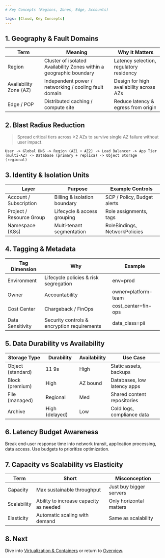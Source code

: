 ```yaml
---
# Key Concepts (Regions, Zones, Edge, Accounts)

tags: [Cloud, Key Concepts]
---
```


## 1. Geography & Fault Domains
| Term | Meaning | Why It Matters |
|------|--------|----------------|
| Region | Cluster of isolated Availability Zones within a geographic boundary | Latency selection, regulatory residency |
| Availability Zone (AZ) | Independent power / networking / cooling fault domain | Design for high availability across AZs |
| Edge / POP | Distributed caching / compute site | Reduce latency & egress from origin |

## 2. Blast Radius Reduction
> Spread critical tiers across ≥2 AZs to survive single AZ failure without user impact.

```
User -> Global DNS -> Region (AZ1 + AZ2) -> Load Balancer -> App Tier (multi‑AZ) -> Database (primary + replica) -> Object Storage (regional)
```

## 3. Identity & Isolation Units
| Layer | Purpose | Example Controls |
|-------|---------|------------------|
| Account / Subscription | Billing & isolation boundary | SCP / Policy, Budget alerts |
| Project / Resource Group | Lifecycle & access grouping | Role assignments, tags |
| Namespace (K8s) | Multi‑tenant segmentation | RoleBindings, NetworkPolicies |

## 4. Tagging & Metadata
| Tag Dimension | Why | Example |
|---------------|-----|--------|
| Environment | Lifecycle policies & risk segregation | env=prod | 
| Owner | Accountability | owner=platform-team |
| Cost Center | Chargeback / FinOps | cost_center=fin-ops |
| Data Sensitivity | Security controls & encryption requirements | data_class=pii |

## 5. Data Durability vs Availability
| Storage Type | Durability | Availability | Use Case |
|-------------|-----------|-------------|----------|
| Object (standard) | 11 9s | High | Static assets, backups |
| Block (premium) | High | AZ bound | Databases, low latency apps |
| File (managed) | Regional | Med | Shared content repositories |
| Archive | High (delayed) | Low | Cold logs, compliance data |

## 6. Latency Budget Awareness
Break end‑user response time into network transit, application processing, data access. Use budgets to prioritize optimization.

## 7. Capacity vs Scalability vs Elasticity
| Term | Short | Misconception |
|------|-------|--------------|
| Capacity | Max sustainable throughput | Just buy bigger servers |
| Scalability | Ability to increase capacity as needed | Only horizontal matters |
| Elasticity | Automatic scaling with demand | Same as scalability |

## 8. Next
Dive into [Virtualization & Containers](virtualization-containers.md) or return to [Overview](overview.md).
